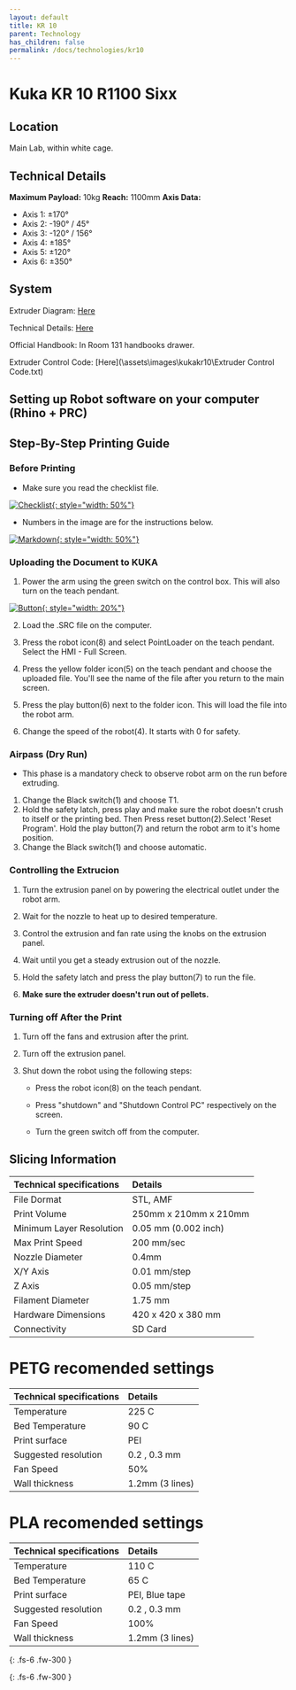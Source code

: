 ```yaml
---
layout: default
title: KR 10
parent: Technology
has_children: false
permalink: /docs/technologies/kr10
---
```


# Kuka KR 10 R1100 Sixx

## Location

Main Lab, within white cage.

## Technical Details
**Maximum Payload:** 10kg
**Reach:** 1100mm
**Axis Data:**
* Axis 1: &plusmn;170&deg;
* Axis 2: -190&deg; / 45&deg;
* Axis 3: -120&deg; / 156&deg;
* Axis 4: &plusmn;185&deg;
* Axis 5: &plusmn;120&deg;
* Axis 6: &plusmn;350&deg;  

## System

Extruder Diagram: [Here](https://fabacademy.org/2024/labs/hopelab/students/luis-pacheco/assets/images/outputs/wiring.png)
 
Technical Details: [Here](https://www.kuka.com/-/media/kuka-downloads/imported/8350ff3ca11642998dbdc81dcc2ed44c/0000210360_en.pdf)

Official Handbook: In Room 131 handbooks drawer.

Extruder Control Code: [Here](\assets\images\kukakr10\Extruder Control Code.txt)

## Setting up Robot software on your computer (Rhino + PRC)

## Step-By-Step Printing Guide

### Before Printing

 - Make sure you read the checklist file.

 [![Checklist](/assets/images/kukakr10/KUKA10_1.jpg "Checklist"){: style="width: 50%"}](/assets/images/kukakr10/KUKA10_1.jpg "Checklist")

 - Numbers in the image are for the instructions below.

 [![Markdown](/assets/images/kukakr10/KUKA10_Markdown.JPG "Markdown"){: style="width: 50%"}](/assets/images/kukakr10/KUKA10_Markdown.JPG "Markdown")
 
### Uploading the Document to KUKA 

 1. Power the arm using the green switch on the control box. This will also turn on the teach pendant. 

  [![Button](/assets/images/kukakr10/KUKA10_2.JPG "Button"){: style="width: 20%"}](/assets/images/kukakr10/KUKA10_2.JPG "Button")

 2. Load the .SRC file on the computer.

 3. Press the robot icon(8) and select PointLoader on the teach pendant. Select the HMI - Full Screen.

 4. Press the yellow folder icon(5) on the teach pendant and choose the uploaded file. You'll see the name of the file after you return to the main screen.
 5. Press the play button(6) next to the folder icon. This will load the file into the robot arm.
 6. Change the speed of the robot(4). It starts with 0 for safety.

### Airpass (Dry Run)

- This phase is a mandatory check to observe robot arm on the run before extruding.

 1. Change the Black switch(1) and choose T1.
 2. Hold the safety latch, press play and make sure the robot doesn't crush to itself or the printing bed. Then Press reset button(2).Select 'Reset Program'. Hold the play button(7) and return the robot arm to it's home position.
 3. Change the Black switch(1) and choose automatic.

### Controlling the Extrucion

 1. Turn the extrusion panel on by powering the electrical outlet under the robot arm.
  
 2. Wait for the nozzle to heat up to desired temperature. 

 3. Control the extrusion and fan rate using the knobs on the extrusion panel. 

 4. Wait until you get a steady extrusion out of the nozzle.

 5. Hold the safety latch and press the play button(7) to run the file.

 6. **Make sure the extruder doesn't run out of pellets.**

### Turning off After the Print

 1. Turn off the fans and extrusion after the print.
 2. Turn off the extrusion panel. 
 3. Shut down the robot using the following steps:

    - Press the robot icon(8) on the teach pendant.

    - Press "shutdown" and "Shutdown Control PC" respectively on the screen. 
  
    - Turn the green switch off from the computer.
   
## Slicing Information  

| Technical specifications      | Details               |
|:------------------------------|:----------------------|
| File Dormat                   | STL, AMF              |
| Print Volume                  | 250mm x 210mm x 210mm |
| Minimum Layer Resolution      | 0.05 mm (0.002 inch)  |
| Max Print Speed               | 200 mm/sec            |
| Nozzle Diameter               | 0.4mm                 |
| X/Y Axis                      | 0.01 mm/step          |
| Z Axis                        | 0.05 mm/step          |
| Filament Diameter             | 1.75 mm               |
| Hardware Dimensions           | 420 x 420 x 380 mm    |
| Connectivity                  | SD Card               |


# PETG recomended settings

| Technical specifications      | Details               |
|:------------------------------|:----------------------|
| Temperature                   | 225  C                |
| Bed Temperature               | 90   C                |
| Print surface                 | PEI                   |
| Suggested resolution          | 0.2 , 0.3 mm          |
| Fan Speed                     | 50%                   |
| Wall thickness                | 1.2mm (3 lines)       |

# PLA recomended settings

| Technical specifications      | Details               |
|:------------------------------|:----------------------|
| Temperature                   | 110  C                |
| Bed Temperature               | 65   C                |
| Print surface                 | PEI, Blue tape        |
| Suggested resolution          | 0.2 , 0.3 mm          |
| Fan Speed                     | 100%                  |
| Wall thickness                | 1.2mm (3 lines)       |




{: .fs-6 .fw-300 }


{: .fs-6 .fw-300 }

